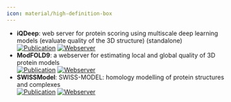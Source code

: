 ```yaml
---
icon: material/high-definition-box
---
```


- **iQDeep**: web server for protein scoring using multiscale deep learning models (evaluate quality of the 3D structure) (standalone)  
	[![Publication](https://img.shields.io/badge/Publication-Citations:1-blue?style=for-the-badge&logo=bookstack)](https://doi.org/10.1016/j.jmb.2023.168057) [![Webserver](https://img.shields.io/badge/Webserver-online-brightgreen?style=for-the-badge&logo=cachet&logoColor=65FF8F)](http://fusion.cs.vt.edu/iQDeep) 
- **ModFOLD9**: a webserver for estimating local and global quality of 3D protein models  
	[![Publication](https://img.shields.io/badge/Publication-Citations:4-blue?style=for-the-badge&logo=bookstack)](https://doi.org/10.1016/j.jmb.2024.168531) [![Webserver](https://img.shields.io/badge/Webserver-offline-red?style=for-the-badge&logo=xamarin&logoColor=red)](https://www.reading.ac.uk/bioinf/ModFOLD/ModFOLD9_form.html) 
- **SWISSModel**: SWISS-MODEL: homology modelling of protein structures and complexes  
	[![Publication](https://img.shields.io/badge/Publication-Citations:9185-blue?style=for-the-badge&logo=bookstack)](https://doi.org/10.1093/nar/gky427) [![Webserver](https://img.shields.io/badge/Webserver-online-brightgreen?style=for-the-badge&logo=cachet&logoColor=65FF8F)](https://swissmodel.expasy.org/assess) 
